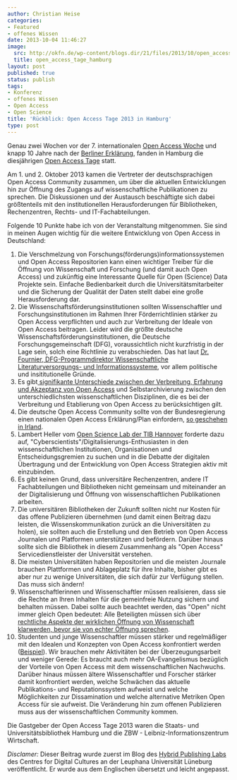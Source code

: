 ```yaml
---
author: Christian Heise
categories:
- Featured
- offenes Wissen
date: 2013-10-04 11:46:27
image:
  src: http://okfn.de/wp-content/blogs.dir/21/files/2013/10/open_access_tage_hamburg.jpg
  title: open_access_tage_hamburg
layout: post
published: true
status: publish
tags:
- Konferenz
- offenes Wissen
- Open Access
- Open Science
title: 'Rückblick: Open Access Tage 2013 in Hamburg'
type: post
---
```


Genau zwei Wochen vor der 7. internationalen [Open Access Woche](http://www.openaccessweek.org/) und knapp 10 Jahre nach der [Berliner Erklärung](http://oa.mpg.de/lang/de/berlin-prozess/berliner-erklarung/), fanden in Hamburg die diesjährigen [Open Access Tage](http://open-access.net/de/aktivitaeten/open_access_tage/) statt.

Am 1. und 2. Oktober 2013 kamen die Vertreter der deutschsprachigen Open Access Community zusammen, um über die aktuellen Entwicklungen hin zur Öffnung des Zugangs auf wissenschaftliche Publikationen zu sprechen. Die Diskussionen und der Austausch beschäftigte sich dabei größtenteils mit den institutionellen Herausforderungen für Bibliotheken, Rechenzentren, Rechts- und IT-Fachabteilungen.

Folgende 10 Punkte habe ich von der Veranstaltung mitgenommen. Sie sind in meinen Augen wichtig für die weitere Entwicklung von Open Access in Deutschland:

  1. Die Verschmelzung von Forschungs(förderungs)informationssystemen und Open Access Repositorien kann einen wichtiger Treiber für die Öffnung von Wissenschaft und Forschung (und damit auch Open Access) und zukünftig eine Interessante Quelle für Open (Science) Data Projekte sein. Einfache Bedienbarkeit durch die Universitätsmitarbeiter und die Sicherung der Qualität der Daten stellt dabei eine große Herausforderung dar.
  2. Die Wissenschaftsförderungsinstitutionen sollten Wissenschaftler und Forschungsinstitutionen im Rahmen Ihrer Förderrichtlinien stärker zu Open Access verpflichten und auch zur Verbreitung der Ideale von Open Access beitragen. Leider wird die größte deutsche Wissenschaftsförderungsinstitutionen, die Deutsche Forschungsgemeinschaft (DFG), voraussichtlich nicht kurzfristig in der Lage sein, solch eine Richtlinie zu verabschieden. Das hat laut [Dr. Fournier, DFG-Programmdirektor Wissenschaftliche Literaturversorgungs- und Informationssysteme](http://www.dfg.de/dfg_profil/geschaeftsstelle/struktur/personen/index.jsp?id=484849565654), vor allem politische und insititutionelle Gründe.
  3. Es gibt[ signifikante Unterschiede zwischen der Verbreitung, Erfahrung und Akzeptanz von Open Access](http://papers.ssrn.com/sol3/papers.cfm?abstract_id=2232675) und Selbstarchivierung zwischen den unterschiedlichsten wissenschaftlichen Disziplinen, die es bei der Verbreitung und Etablierung von Open Access zu berücksichtigen gilt.
  4. Die deutsche Open Access Community sollte von der Bundesregierung einen nationalen Open Access Erklärung/Plan einfordern, [so geschehen in Irland](http://www.iua.ie/governement-launches-national-open-access-statement-23-oct-2012/).
  5. Lambert Heller vom [Open Science Lab der TIB Hannover](http://blogs.tib-hannover.de/tib/2012/12/20/forscherinnen-gemeinsam-neue-wege-im-web-eroeffnen-das-open-science-lab-der-tib-hannover/) forderte dazu auf, "Cyberscientists"/Digitalisierungs-Enthusiasten in den wissenschaftlichen Institutionen, Organisationen und Entscheidungsgremien zu suchen und in die Debatte der digitalen Übertragung und der Entwicklung von Open Access Strategien aktiv mit einzubinden.
  6. Es gibt keinen Grund, dass universitäre Rechenzentren, andere IT Fachabteilungen und Bibliotheken nicht gemeinsam und miteinander an der Digitalisierung und Öffnung von wissenschaftlichen Publikationen arbeiten.
  7. Die universitären Bibliotheken der Zukunft sollten nicht nur Kosten für das offene Publizieren übernehmen (und damit einen Beitrag dazu leisten, die Wissenskommunikation zurück an die Universitäten zu holen), sie sollten auch die Erstellung und den Betrieb von Open Access Journalen und Platformen unterstützen und befördern. Darüber hinaus sollte sich die Bibliothek in diesem Zusammenhang als "Open Access" Servicedienstleister der Universität verstehen.
  8. Die meisten Universitäten haben Repositorien und die meisten Journale brauchen Plattformen und Ablageplatz für ihre Inhalte, bisher gibt es aber nur zu wenige Universitäten, die sich dafür zur Verfügung stellen. Das muss sich ändern!
  9. Wissenschaftlerinnen und Wissenschaftler müssen realisieren, dass sie die Rechte an Ihren Inhalten für die gemeinfreie Nutzung sichern und behalten müssen. Dabei sollte auch beachtet werden, das "Open" nicht immer gleich Open bedeutet: Alle Beteiligten müssen sich über [rechtliche Aspekte der wirklichen Öffnung von Wissenschaft klarwerden, bevor sie von echter Öffnung sprechen](http://hybridpublishing.org/2013/07/open-washing-and-open-access-publishing/).
  10. Studenten und junge Wissenschaftler müssen stärker und regelmäßiger mit den Idealen und Konzepten von Open Access konfrontiert werden ([Beispiel](http://www.righttoresearch.org/act/berlin11/)). Wir brauchen mehr Aktivitäten bei der Überzeugungsarbeit und weniger Gerede: Es braucht auch mehr OA-Evangelismus bezüglich der Vorteile von Open Access mit dem wissenschaftlichen Nachwuchs. Darüber hinaus müssen ältere Wissenschaftler und Forscher stärker damit konfrontiert werden, welche Schwächen das aktuelle Publikations- und Reputationssystem aufweist und welche Möglichkeiten zur Dissamination und welche alternative Metriken Open Access für sie aufweist. Die Veränderung hin zum offenen Publizieren muss aus der wissenschaftlichen Community kommen.

Die Gastgeber der Open Access Tage 2013 waren die Staats- und Universitätsbibliothek Hamburg und die ZBW - Leibniz-Informationszentrum Wirtschaft.

_Disclamer:_ Dieser Beitrag wurde zuerst im Blog des [Hybrid Publishing Labs](http://hybridpublishing.org/2013/10/review-german-open-access-days-2013-in-hamburg-oat13/) des Centres for Digital Cultures an der Leuphana Universität Lüneburg veröffentlicht. Er wurde aus dem Englischen übersetzt und leicht angepasst.

 